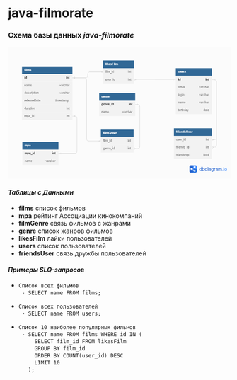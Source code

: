 # java-filmorate
### Схема базы данных *java-filmorate*
![Схема Базы Данных](db_schema.png)
#### *Таблицы с Данными*
- **films** список фильмов
- **mpa** рейтинг Ассоциации кинокомпаний
- **filmGenre** связь фильмов с жанрами
- **genre** список жанров фильмов
- **likesFilm** лайки пользователей
- **users** список пользователей
- **friendsUser** связь дружбы пользователей
#### *Примеры SLQ-запросов*
-     Список всех фильмов
       - SELECT name FROM films;
-     Список всех пользователей
       - SELECT name FROM users;
-     Список 10 наиболее популярных фильмов
       - SELECT name FROM films WHERE id IN (
           SELECT film_id FROM likesFilm
           GROUP BY film_id
           ORDER BY COUNT(user_id) DESC
           LIMIT 10
         );